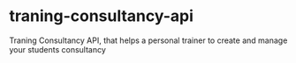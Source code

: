 # traning-consultancy-api
Traning Consultancy API, that helps a personal trainer to create and manage your students consultancy 
